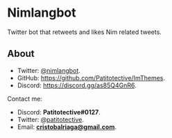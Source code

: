 # Nimlangbot
Twitter bot that retweets and likes Nim related tweets.

## About
- Twitter: [@nimlangbot](https://twitter.com/nimlangbot).
- GitHub: https://github.com/Patitotective/ImThemes.
- Discord: https://discord.gg/as85Q4GnR6.

Contact me:
- Discord: **Patitotective#0127**.
- Twitter: [@patitotective](https://twitter.com/patitotective).
- Email: **cristobalriaga@gmail.com**.
